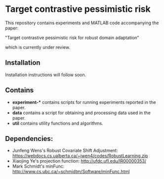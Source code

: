 # Target contrastive pessimistic risk

This repository contains experiments and MATLAB code accompanying the paper:

"Target contrastive pessimistic risk for robust domain adaptation"

which is currently under review.

## Installation

Installation instructions will follow soon.

## Contains

- __experiment-*__ contains scripts for running experiments reported in the paper.
- __data__ contains a script for obtaining and processing data used in the paper.
- __util__ contains utility functions and algorithms.

## Dependencies:

- Junfeng Wens's Robust Covariate Shift Adjustment: https://webdocs.cs.ualberta.ca/~jwen4/codes/RobustLearning.zip
- Xiaojing Ye's projection function: http://ufdc.ufl.edu/IR00000353/
- Mark Schmidt's minFunc: http://www.cs.ubc.ca/~schmidtm/Software/minFunc.html

